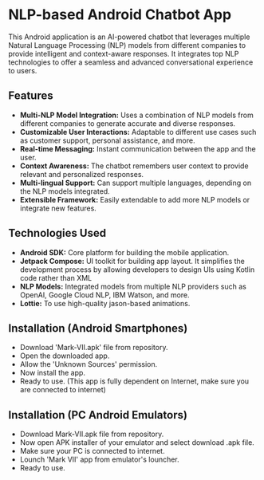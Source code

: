 # NLP-based Android Chatbot App
This Android application is an AI-powered chatbot that leverages multiple Natural Language Processing (NLP) models from different companies to provide intelligent and context-aware responses. It integrates top NLP technologies to offer a seamless and advanced conversational experience to users.

## Features
* **Multi-NLP Model Integration:** Uses a combination of NLP models from different companies to generate accurate and diverse responses.
* **Customizable User Interactions:** Adaptable to different use cases such as customer support, personal assistance, and more.
* **Real-time Messaging:** Instant communication between the app and the user.
* **Context Awareness:** The chatbot remembers user context to provide relevant and personalized responses.
* **Multi-lingual Support:** Can support multiple languages, depending on the NLP models integrated.
* **Extensible Framework:** Easily extendable to add more NLP models or integrate new features.
   
## Technologies Used
* **Android SDK:** Core platform for building the mobile application.
* **Jetpack Compose:** UI toolkit for building app layout. It simplifies the development process by allowing developers to design UIs using Kotlin code rather than XML
* **NLP Models:** Integrated models from multiple NLP providers such as OpenAI, Google Cloud NLP, IBM Watson, and more.
* **Lottie:** To use high-quality jason-based animations.

## Installation (Android Smartphones)
* Download 'Mark-VII.apk' file from repository.
* Open the downloaded app.
* Allow the 'Unknown Sources' permission.
* Now install the app.
* Ready to use. (This app is fully dependent on Internet, make sure you are connected to internet)

## Installation (PC Android Emulators)
* Download Mark-VII.apk file from repository.
* Now open APK installer of your emulator and select download .apk file.
* Make sure your PC is connected to internet.
* Lounch 'Mark VII' app from emulator's louncher.
* Ready to use.
